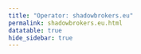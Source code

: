 ```yaml
---
title: "Operator: shadowbrokers.eu"
permalink: shadowbrokers.eu.html
datatable: true
hide_sidebar: true
---
```


<div>                        <script type="text/javascript">window.PlotlyConfig = {MathJaxConfig: 'local'};</script>
        <script charset="utf-8" src="https://cdn.plot.ly/plotly-2.20.0.min.js"></script>                <div id="6ab0a397-9c96-43ce-b580-62be6583f918" class="plotly-graph-div" style="height:100%; width:100%;"></div>            <script type="text/javascript">                                    window.PLOTLYENV=window.PLOTLYENV || {};                                    if (document.getElementById("6ab0a397-9c96-43ce-b580-62be6583f918")) {                    Plotly.newPlot(                        "6ab0a397-9c96-43ce-b580-62be6583f918",                        [{"name":"exit probability (%)","x":["2022-12-21","2022-12-22","2022-12-23","2022-12-24","2022-12-25","2022-12-26","2022-12-27","2022-12-28","2022-12-29","2022-12-30","2022-12-31","2023-01-01","2023-01-02","2023-01-03","2023-01-04","2023-01-05","2023-01-06","2023-01-07","2023-01-08","2023-01-09","2023-01-10","2023-01-11","2023-01-12","2023-01-13","2023-01-14","2023-01-15","2023-01-16","2023-01-17","2023-01-18","2023-01-19","2023-01-20","2023-01-21","2023-01-22","2023-01-23","2023-01-24","2023-01-25","2023-01-26","2023-01-27","2023-01-28","2023-01-29","2023-01-30","2023-01-31","2023-02-01","2023-02-02","2023-02-03","2023-02-04","2023-02-05","2023-02-06","2023-02-07","2023-02-08","2023-02-09","2023-02-10","2023-02-11","2023-02-12","2023-02-13","2023-02-14","2023-02-15","2023-02-16","2023-02-17","2023-02-18","2023-02-19","2023-02-20","2023-02-21","2023-02-22","2023-02-23","2023-02-24","2023-02-25","2023-02-26","2023-02-27","2023-02-28","2023-03-01","2023-03-02","2023-03-03","2023-03-04","2023-03-05","2023-03-06","2023-03-07","2023-03-08","2023-03-09","2023-03-10","2023-03-11","2023-03-12","2023-03-13","2023-03-14","2023-03-15","2023-03-16","2023-03-17","2023-03-18","2023-03-19","2023-03-20","2023-03-21","2023-03-22","2023-03-23","2023-03-24","2023-03-25","2023-03-26","2023-03-27","2023-03-28","2023-03-29","2023-03-30","2023-03-31","2023-04-01","2023-04-02","2023-04-03","2023-04-04","2023-04-05","2023-04-06","2023-04-07","2023-04-08","2023-04-09","2023-04-10","2023-04-11","2023-04-12","2023-04-13","2023-04-14","2023-04-15","2023-04-16","2023-04-17","2023-04-18","2023-04-19","2023-04-20","2023-04-21","2023-04-22","2023-04-23","2023-04-24","2023-04-25","2023-04-26","2023-04-27","2023-04-28","2023-04-29","2023-04-30","2023-05-01","2023-05-02","2023-05-03","2023-05-04","2023-05-05","2023-05-06","2023-05-07","2023-05-08","2023-05-09","2023-05-10","2023-05-11","2023-05-12","2023-05-13","2023-05-14","2023-05-15","2023-05-16","2023-05-17","2023-05-18","2023-05-19","2023-05-20","2023-05-21","2023-05-22","2023-05-23","2023-05-24","2023-05-25","2023-05-26","2023-05-27","2023-05-28","2023-05-29","2023-05-30","2023-05-31","2023-06-01","2023-06-02","2023-06-03","2023-06-04","2023-06-05","2023-06-06","2023-06-07","2023-06-08","2023-06-09","2023-06-10","2023-06-11","2023-06-12","2023-06-13"],"y":[0.0,0.0,0.03,0.03,0.04,0.04,0.04,0.04,0.04,0.04,0.04,0.02,0.02,0.01,0.01,0.01,0.01,0.01,0.01,0.01,0.01,0.01,0.01,0.01,0.01,0.01,0.01,0.01,0.01,0.01,0.0,0.0,0.01,0.0,0.01,0.01,0.01,0.01,0.0,0.01,0.03,0.02,0.06,0.09,0.1,0.1,0.09,0.09,0.05,0.05,0.05,0.05,0.09,0.09,0.08,0.08,0.08,0.08,0.08,0.08,0.08,0.1,0.11,0.14,0.14,0.15,0.22,0.21,0.22,0.21,0.2,0.2,0.19,0.19,0.19,0.19,0.21,0.21,0.27,0.28,0.27,0.25,0.25,0.27,0.25,0.24,0.22,0.21,0.23,0.23,0.23,0.23,0.23,0.22,0.23,0.22,0.24,0.24,0.27,0.26,0.25,0.24,0.25,0.08,0.08,0.25,0.24,0.24,0.25,0.24,0.28,0.29,0.3,0.32,0.33,0.35,0.23,0.38,0.4,0.4,0.4,0.4,0.37,0.06,0.39,0.4,0.38,0.42,0.42,0.45,0.49,0.47,0.44,0.46,0.51,0.48,0.46,0.47,0.45,0.43,0.55,0.57,0.59,0.59,0.62,0.59,0.57,0.58,0.54,0.53,0.53,0.52,0.51,0.56,0.58,0.59,0.56,0.58,0.57,0.57,0.58,0.59,0.58,0.58,0.58,0.57,0.56,0.57,0.58,0.59,0.59,0.62,0.61,0.6,0.58],"type":"scatter","xaxis":"x","yaxis":"y"},{"name":"guard probability (%)","x":["2022-12-21","2022-12-22","2022-12-23","2022-12-24","2022-12-25","2022-12-26","2022-12-27","2022-12-28","2022-12-29","2022-12-30","2022-12-31","2023-01-01","2023-01-02","2023-01-03","2023-01-04","2023-01-05","2023-01-06","2023-01-07","2023-01-08","2023-01-09","2023-01-10","2023-01-11","2023-01-12","2023-01-13","2023-01-14","2023-01-15","2023-01-16","2023-01-17","2023-01-18","2023-01-19","2023-01-20","2023-01-21","2023-01-22","2023-01-23","2023-01-24","2023-01-25","2023-01-26","2023-01-27","2023-01-28","2023-01-29","2023-01-30","2023-01-31","2023-02-01","2023-02-02","2023-02-03","2023-02-04","2023-02-05","2023-02-06","2023-02-07","2023-02-08","2023-02-09","2023-02-10","2023-02-11","2023-02-12","2023-02-13","2023-02-14","2023-02-15","2023-02-16","2023-02-17","2023-02-18","2023-02-19","2023-02-20","2023-02-21","2023-02-22","2023-02-23","2023-02-24","2023-02-25","2023-02-26","2023-02-27","2023-02-28","2023-03-01","2023-03-02","2023-03-03","2023-03-04","2023-03-05","2023-03-06","2023-03-07","2023-03-08","2023-03-09","2023-03-10","2023-03-11","2023-03-12","2023-03-13","2023-03-14","2023-03-15","2023-03-16","2023-03-17","2023-03-18","2023-03-19","2023-03-20","2023-03-21","2023-03-22","2023-03-23","2023-03-24","2023-03-25","2023-03-26","2023-03-27","2023-03-28","2023-03-29","2023-03-30","2023-03-31","2023-04-01","2023-04-02","2023-04-03","2023-04-04","2023-04-05","2023-04-06","2023-04-07","2023-04-08","2023-04-09","2023-04-10","2023-04-11","2023-04-12","2023-04-13","2023-04-14","2023-04-15","2023-04-16","2023-04-17","2023-04-18","2023-04-19","2023-04-20","2023-04-21","2023-04-22","2023-04-23","2023-04-24","2023-04-25","2023-04-26","2023-04-27","2023-04-28","2023-04-29","2023-04-30","2023-05-01","2023-05-02","2023-05-03","2023-05-04","2023-05-05","2023-05-06","2023-05-07","2023-05-08","2023-05-09","2023-05-10","2023-05-11","2023-05-12","2023-05-13","2023-05-14","2023-05-15","2023-05-16","2023-05-17","2023-05-18","2023-05-19","2023-05-20","2023-05-21","2023-05-22","2023-05-23","2023-05-24","2023-05-25","2023-05-26","2023-05-27","2023-05-28","2023-05-29","2023-05-30","2023-05-31","2023-06-01","2023-06-02","2023-06-03","2023-06-04","2023-06-05","2023-06-06","2023-06-07","2023-06-08","2023-06-09","2023-06-10","2023-06-11","2023-06-12","2023-06-13"],"y":[0.0,0.0,0.0,0.0,0.0,0.0,0.0,0.0,0.0,0.0,0.0,0.0,0.0,0.0,0.0,0.0,0.0,0.0,0.0,0.0,0.0,0.0,0.0,0.0,0.0,0.0,0.0,0.0,0.0,0.0,0.0,0.0,0.0,0.0,0.0,0.0,0.0,0.0,0.0,0.0,0.0,0.0,0.0,0.0,0.0,0.0,0.0,0.0,0.0,0.0,0.0,0.0,0.0,0.0,0.0,0.0,0.0,0.0,0.0,0.0,0.0,0.0,0.0,0.0,0.0,0.08,0.09,0.09,0.09,0.08,0.12,0.11,0.13,0.13,0.14,0.14,0.13,0.13,0.12,0.11,0.1,0.09,0.08,0.07,0.08,0.08,0.07,0.09,0.09,0.09,0.09,0.07,0.06,0.06,0.06,0.06,0.05,0.05,0.04,0.05,0.05,0.05,0.05,0.05,0.05,0.05,0.05,0.06,0.02,0.02,0.06,0.05,0.05,0.05,0.05,0.05,0.05,0.04,0.04,0.05,0.04,0.04,0.04,0.0,0.0,0.0,0.0,0.0,0.0,0.03,0.01,0.01,0.0,0.0,0.03,0.02,0.03,0.04,0.1,0.1,0.1,0.1,0.1,0.11,0.05,0.05,0.05,0.05,0.06,0.06,0.05,0.06,0.05,0.04,0.03,0.07,0.07,0.07,0.06,0.07,0.07,0.07,0.07,0.09,0.1,0.12,0.12,0.09,0.06,0.06,0.06,0.06,0.06,0.06,0.06],"type":"scatter","xaxis":"x","yaxis":"y"},{"name":"advertised bandwidth","x":["2022-12-21","2022-12-22","2022-12-23","2022-12-24","2022-12-25","2022-12-26","2022-12-27","2022-12-28","2022-12-29","2022-12-30","2022-12-31","2023-01-01","2023-01-02","2023-01-03","2023-01-04","2023-01-05","2023-01-06","2023-01-07","2023-01-08","2023-01-09","2023-01-10","2023-01-11","2023-01-12","2023-01-13","2023-01-14","2023-01-15","2023-01-16","2023-01-17","2023-01-18","2023-01-19","2023-01-20","2023-01-21","2023-01-22","2023-01-23","2023-01-24","2023-01-25","2023-01-26","2023-01-27","2023-01-28","2023-01-29","2023-01-30","2023-01-31","2023-02-01","2023-02-02","2023-02-03","2023-02-04","2023-02-05","2023-02-06","2023-02-07","2023-02-08","2023-02-09","2023-02-10","2023-02-11","2023-02-12","2023-02-13","2023-02-14","2023-02-15","2023-02-16","2023-02-17","2023-02-18","2023-02-19","2023-02-20","2023-02-21","2023-02-22","2023-02-23","2023-02-24","2023-02-25","2023-02-26","2023-02-27","2023-02-28","2023-03-01","2023-03-02","2023-03-03","2023-03-04","2023-03-05","2023-03-06","2023-03-07","2023-03-08","2023-03-09","2023-03-10","2023-03-11","2023-03-12","2023-03-13","2023-03-14","2023-03-15","2023-03-16","2023-03-17","2023-03-18","2023-03-19","2023-03-20","2023-03-21","2023-03-22","2023-03-23","2023-03-24","2023-03-25","2023-03-26","2023-03-27","2023-03-28","2023-03-29","2023-03-30","2023-03-31","2023-04-01","2023-04-02","2023-04-03","2023-04-04","2023-04-05","2023-04-06","2023-04-07","2023-04-08","2023-04-09","2023-04-10","2023-04-11","2023-04-12","2023-04-13","2023-04-14","2023-04-15","2023-04-16","2023-04-17","2023-04-18","2023-04-19","2023-04-20","2023-04-21","2023-04-22","2023-04-23","2023-04-24","2023-04-25","2023-04-26","2023-04-27","2023-04-28","2023-04-29","2023-04-30","2023-05-01","2023-05-02","2023-05-03","2023-05-04","2023-05-05","2023-05-06","2023-05-07","2023-05-08","2023-05-09","2023-05-10","2023-05-11","2023-05-12","2023-05-13","2023-05-14","2023-05-15","2023-05-16","2023-05-17","2023-05-18","2023-05-19","2023-05-20","2023-05-21","2023-05-22","2023-05-23","2023-05-24","2023-05-25","2023-05-26","2023-05-27","2023-05-28","2023-05-29","2023-05-30","2023-05-31","2023-06-01","2023-06-02","2023-06-03","2023-06-04","2023-06-05","2023-06-06","2023-06-07","2023-06-08","2023-06-09","2023-06-10","2023-06-11","2023-06-12","2023-06-13"],"y":[0.0,0.04,0.04,0.01,0.01,0.01,0.01,0.01,0.02,0.02,0.02,0.02,0.02,0.02,0.02,0.02,0.02,0.02,0.02,0.02,0.02,0.02,0.02,0.02,0.02,0.02,0.02,0.02,0.02,0.02,0.02,0.02,0.02,0.02,0.02,0.02,0.02,0.02,0.02,0.02,0.11,0.12,0.17,0.2,0.2,0.2,0.2,0.2,0.2,0.2,0.2,0.2,0.2,0.2,0.2,0.2,0.2,0.2,0.24,0.25,0.27,0.31,0.42,0.56,0.75,0.83,0.86,0.99,1.03,1.03,1.04,1.03,1.13,1.13,1.13,1.13,1.14,1.23,1.22,1.2,1.23,1.06,1.06,1.02,1.02,1.02,1.07,1.07,1.07,1.07,1.06,0.91,0.9,0.88,0.86,0.86,0.86,0.83,0.86,0.86,0.87,0.86,0.86,0.89,0.89,0.94,0.94,0.94,0.98,0.97,1.04,1.11,1.17,1.14,1.17,1.17,1.26,1.29,1.35,1.33,1.37,1.33,1.35,1.35,1.4,1.46,1.5,1.51,1.56,1.62,1.69,1.69,1.72,1.75,1.8,1.74,1.75,1.79,1.76,1.75,2.26,2.3,2.31,2.34,2.41,2.09,2.1,2.15,2.23,2.26,2.25,2.22,2.21,2.19,2.22,2.23,2.29,2.3,2.31,2.5,2.53,2.52,2.52,2.51,2.45,2.42,2.45,2.46,2.57,2.59,2.74,2.59,2.59,2.51,2.52],"type":"scatter","xaxis":"x","yaxis":"y2"}],                        {"template":{"data":{"histogram2dcontour":[{"type":"histogram2dcontour","colorbar":{"outlinewidth":0,"ticks":""},"colorscale":[[0.0,"#0d0887"],[0.1111111111111111,"#46039f"],[0.2222222222222222,"#7201a8"],[0.3333333333333333,"#9c179e"],[0.4444444444444444,"#bd3786"],[0.5555555555555556,"#d8576b"],[0.6666666666666666,"#ed7953"],[0.7777777777777778,"#fb9f3a"],[0.8888888888888888,"#fdca26"],[1.0,"#f0f921"]]}],"choropleth":[{"type":"choropleth","colorbar":{"outlinewidth":0,"ticks":""}}],"histogram2d":[{"type":"histogram2d","colorbar":{"outlinewidth":0,"ticks":""},"colorscale":[[0.0,"#0d0887"],[0.1111111111111111,"#46039f"],[0.2222222222222222,"#7201a8"],[0.3333333333333333,"#9c179e"],[0.4444444444444444,"#bd3786"],[0.5555555555555556,"#d8576b"],[0.6666666666666666,"#ed7953"],[0.7777777777777778,"#fb9f3a"],[0.8888888888888888,"#fdca26"],[1.0,"#f0f921"]]}],"heatmap":[{"type":"heatmap","colorbar":{"outlinewidth":0,"ticks":""},"colorscale":[[0.0,"#0d0887"],[0.1111111111111111,"#46039f"],[0.2222222222222222,"#7201a8"],[0.3333333333333333,"#9c179e"],[0.4444444444444444,"#bd3786"],[0.5555555555555556,"#d8576b"],[0.6666666666666666,"#ed7953"],[0.7777777777777778,"#fb9f3a"],[0.8888888888888888,"#fdca26"],[1.0,"#f0f921"]]}],"heatmapgl":[{"type":"heatmapgl","colorbar":{"outlinewidth":0,"ticks":""},"colorscale":[[0.0,"#0d0887"],[0.1111111111111111,"#46039f"],[0.2222222222222222,"#7201a8"],[0.3333333333333333,"#9c179e"],[0.4444444444444444,"#bd3786"],[0.5555555555555556,"#d8576b"],[0.6666666666666666,"#ed7953"],[0.7777777777777778,"#fb9f3a"],[0.8888888888888888,"#fdca26"],[1.0,"#f0f921"]]}],"contourcarpet":[{"type":"contourcarpet","colorbar":{"outlinewidth":0,"ticks":""}}],"contour":[{"type":"contour","colorbar":{"outlinewidth":0,"ticks":""},"colorscale":[[0.0,"#0d0887"],[0.1111111111111111,"#46039f"],[0.2222222222222222,"#7201a8"],[0.3333333333333333,"#9c179e"],[0.4444444444444444,"#bd3786"],[0.5555555555555556,"#d8576b"],[0.6666666666666666,"#ed7953"],[0.7777777777777778,"#fb9f3a"],[0.8888888888888888,"#fdca26"],[1.0,"#f0f921"]]}],"surface":[{"type":"surface","colorbar":{"outlinewidth":0,"ticks":""},"colorscale":[[0.0,"#0d0887"],[0.1111111111111111,"#46039f"],[0.2222222222222222,"#7201a8"],[0.3333333333333333,"#9c179e"],[0.4444444444444444,"#bd3786"],[0.5555555555555556,"#d8576b"],[0.6666666666666666,"#ed7953"],[0.7777777777777778,"#fb9f3a"],[0.8888888888888888,"#fdca26"],[1.0,"#f0f921"]]}],"mesh3d":[{"type":"mesh3d","colorbar":{"outlinewidth":0,"ticks":""}}],"scatter":[{"fillpattern":{"fillmode":"overlay","size":10,"solidity":0.2},"type":"scatter"}],"parcoords":[{"type":"parcoords","line":{"colorbar":{"outlinewidth":0,"ticks":""}}}],"scatterpolargl":[{"type":"scatterpolargl","marker":{"colorbar":{"outlinewidth":0,"ticks":""}}}],"bar":[{"error_x":{"color":"#2a3f5f"},"error_y":{"color":"#2a3f5f"},"marker":{"line":{"color":"#E5ECF6","width":0.5},"pattern":{"fillmode":"overlay","size":10,"solidity":0.2}},"type":"bar"}],"scattergeo":[{"type":"scattergeo","marker":{"colorbar":{"outlinewidth":0,"ticks":""}}}],"scatterpolar":[{"type":"scatterpolar","marker":{"colorbar":{"outlinewidth":0,"ticks":""}}}],"histogram":[{"marker":{"pattern":{"fillmode":"overlay","size":10,"solidity":0.2}},"type":"histogram"}],"scattergl":[{"type":"scattergl","marker":{"colorbar":{"outlinewidth":0,"ticks":""}}}],"scatter3d":[{"type":"scatter3d","line":{"colorbar":{"outlinewidth":0,"ticks":""}},"marker":{"colorbar":{"outlinewidth":0,"ticks":""}}}],"scattermapbox":[{"type":"scattermapbox","marker":{"colorbar":{"outlinewidth":0,"ticks":""}}}],"scatterternary":[{"type":"scatterternary","marker":{"colorbar":{"outlinewidth":0,"ticks":""}}}],"scattercarpet":[{"type":"scattercarpet","marker":{"colorbar":{"outlinewidth":0,"ticks":""}}}],"carpet":[{"aaxis":{"endlinecolor":"#2a3f5f","gridcolor":"white","linecolor":"white","minorgridcolor":"white","startlinecolor":"#2a3f5f"},"baxis":{"endlinecolor":"#2a3f5f","gridcolor":"white","linecolor":"white","minorgridcolor":"white","startlinecolor":"#2a3f5f"},"type":"carpet"}],"table":[{"cells":{"fill":{"color":"#EBF0F8"},"line":{"color":"white"}},"header":{"fill":{"color":"#C8D4E3"},"line":{"color":"white"}},"type":"table"}],"barpolar":[{"marker":{"line":{"color":"#E5ECF6","width":0.5},"pattern":{"fillmode":"overlay","size":10,"solidity":0.2}},"type":"barpolar"}],"pie":[{"automargin":true,"type":"pie"}]},"layout":{"autotypenumbers":"strict","colorway":["#636efa","#EF553B","#00cc96","#ab63fa","#FFA15A","#19d3f3","#FF6692","#B6E880","#FF97FF","#FECB52"],"font":{"color":"#2a3f5f"},"hovermode":"closest","hoverlabel":{"align":"left"},"paper_bgcolor":"white","plot_bgcolor":"#E5ECF6","polar":{"bgcolor":"#E5ECF6","angularaxis":{"gridcolor":"white","linecolor":"white","ticks":""},"radialaxis":{"gridcolor":"white","linecolor":"white","ticks":""}},"ternary":{"bgcolor":"#E5ECF6","aaxis":{"gridcolor":"white","linecolor":"white","ticks":""},"baxis":{"gridcolor":"white","linecolor":"white","ticks":""},"caxis":{"gridcolor":"white","linecolor":"white","ticks":""}},"coloraxis":{"colorbar":{"outlinewidth":0,"ticks":""}},"colorscale":{"sequential":[[0.0,"#0d0887"],[0.1111111111111111,"#46039f"],[0.2222222222222222,"#7201a8"],[0.3333333333333333,"#9c179e"],[0.4444444444444444,"#bd3786"],[0.5555555555555556,"#d8576b"],[0.6666666666666666,"#ed7953"],[0.7777777777777778,"#fb9f3a"],[0.8888888888888888,"#fdca26"],[1.0,"#f0f921"]],"sequentialminus":[[0.0,"#0d0887"],[0.1111111111111111,"#46039f"],[0.2222222222222222,"#7201a8"],[0.3333333333333333,"#9c179e"],[0.4444444444444444,"#bd3786"],[0.5555555555555556,"#d8576b"],[0.6666666666666666,"#ed7953"],[0.7777777777777778,"#fb9f3a"],[0.8888888888888888,"#fdca26"],[1.0,"#f0f921"]],"diverging":[[0,"#8e0152"],[0.1,"#c51b7d"],[0.2,"#de77ae"],[0.3,"#f1b6da"],[0.4,"#fde0ef"],[0.5,"#f7f7f7"],[0.6,"#e6f5d0"],[0.7,"#b8e186"],[0.8,"#7fbc41"],[0.9,"#4d9221"],[1,"#276419"]]},"xaxis":{"gridcolor":"white","linecolor":"white","ticks":"","title":{"standoff":15},"zerolinecolor":"white","automargin":true,"zerolinewidth":2},"yaxis":{"gridcolor":"white","linecolor":"white","ticks":"","title":{"standoff":15},"zerolinecolor":"white","automargin":true,"zerolinewidth":2},"scene":{"xaxis":{"backgroundcolor":"#E5ECF6","gridcolor":"white","linecolor":"white","showbackground":true,"ticks":"","zerolinecolor":"white","gridwidth":2},"yaxis":{"backgroundcolor":"#E5ECF6","gridcolor":"white","linecolor":"white","showbackground":true,"ticks":"","zerolinecolor":"white","gridwidth":2},"zaxis":{"backgroundcolor":"#E5ECF6","gridcolor":"white","linecolor":"white","showbackground":true,"ticks":"","zerolinecolor":"white","gridwidth":2}},"shapedefaults":{"line":{"color":"#2a3f5f"}},"annotationdefaults":{"arrowcolor":"#2a3f5f","arrowhead":0,"arrowwidth":1},"geo":{"bgcolor":"white","landcolor":"#E5ECF6","subunitcolor":"white","showland":true,"showlakes":true,"lakecolor":"white"},"title":{"x":0.05},"mapbox":{"style":"light"}}},"xaxis":{"anchor":"y","domain":[0.0,0.94],"rangeselector":{"buttons":[{"count":7,"label":"week","step":"day","stepmode":"backward"},{"count":1,"label":"month","step":"month","stepmode":"backward"},{"count":6,"label":"6 months","step":"month","stepmode":"backward"},{"count":1,"label":"year","step":"year","stepmode":"backward"},{"step":"all"}]}},"yaxis":{"anchor":"x","domain":[0.0,1.0],"title":{"text":"exit / guard probability"},"ticksuffix":"%","rangemode":"nonnegative"},"yaxis2":{"anchor":"x","overlaying":"y","side":"right","title":{"text":"advertised bandwidth"},"ticksuffix":" Gbit/s","rangemode":"nonnegative"},"hovermode":"x"},                        {"responsive": true}                    )                };                            </script>        </div>

Only proven relays are included in the graph and table. A proven relay claims to be part of a domain
and can be verified to be part of it via the
["well-known" URL or DNS records](https://nusenu.github.io/ContactInfo-Information-Sharing-Specification/#proof).

<div class="datatable-begin"></div>

| Nickname                                                             |   Mbit/s | Exit   | IPv4                                                   | IPv6                                                                   | First Seen   | Tor Version   | AS Name                                |
|:---------------------------------------------------------------------|---------:|:-------|:-------------------------------------------------------|:-----------------------------------------------------------------------|:-------------|:--------------|:---------------------------------------|
| [cozybeardev](w/relay/014326416058DCFD0965167026CBEF647409A000.html) |      182 | Y      | [77.91.78.210](https://stat.ripe.net/77.91.78.210)     | [2a0e:d602:2:436::2](https://stat.ripe.net/2a0e:d602:2:436::2)         | 2023-04-08   | 0.4.7.13      | [AEZA GROUP Ltd](w/as_number/AS210644) |
| [cozybeardev](w/relay/034ED155E6DA8277BC7F294896BFD7013D7BD7B0.html) |      142 | Y      | [77.91.86.95](https://stat.ripe.net/77.91.86.95)       | [2a0e:d602:2:2a2::2](https://stat.ripe.net/2a0e:d602:2:2a2::2)         | 2023-04-08   | 0.4.7.13      | [AEZA GROUP Ltd](w/as_number/AS210644) |
| [cozybeardev](w/relay/1B57F14DE71E218DA3D9243A6497F26196355357.html) |       45 | Y      | [23.184.48.127](https://stat.ripe.net/23.184.48.127)   | [2602:fc24:18:1be9::1](https://stat.ripe.net/2602:fc24:18:1be9::1)     | 2023-01-28   | 0.4.7.13      | [IncogNET LLC](w/as_number/AS210630)   |
| [cozybeardev](w/relay/2AB6D4CE7A4D46ADA4F21C537A05A68DE088280B.html) |      160 | Y      | [79.137.198.213](https://stat.ripe.net/79.137.198.213) | [2a12:5940:10cf::2](https://stat.ripe.net/2a12:5940:10cf::2)           | 2023-05-17   | 0.4.7.13      | [AEZA GROUP Ltd](w/as_number/AS210644) |
| [cozybeardev](w/relay/2F76402F04EE7AC80207A4B3B525B235673952AE.html) |      173 | Y      | [77.91.87.79](https://stat.ripe.net/77.91.87.79)       | [2a0e:d602:2:55f::2](https://stat.ripe.net/2a0e:d602:2:55f::2)         | 2023-04-22   | 0.4.7.13      | [AEZA GROUP Ltd](w/as_number/AS210644) |
| [cozybeardev](w/relay/41C7B20EF44FFBB44DE72A748989B18C13FAAD1E.html) |       90 | N      | [185.17.0.150](https://stat.ripe.net/185.17.0.150)     | [2a0e:d606:0:5c::2](https://stat.ripe.net/2a0e:d606:0:5c::2)           | 2023-04-14   | 0.4.7.13      | [AEZA GROUP Ltd](w/as_number/AS210644) |
| [cozybeardev](w/relay/53A5C88DF5862DC3FF8BB938926C094879FAA806.html) |       45 | Y      | [23.137.249.143](https://stat.ripe.net/23.137.249.143) | [2602:fc24:11:4441::1](https://stat.ripe.net/2602:fc24:11:4441::1)     | 2023-01-28   | 0.4.7.13      | [IncogNET LLC](w/as_number/AS210630)   |
| [cozybeardev](w/relay/561E0BF3A3B21DF248396A5BCEF9686AB92B9BAE.html) |       96 | N      | [185.17.0.55](https://stat.ripe.net/185.17.0.55)       | [2a0e:d606:0:a5::2](https://stat.ripe.net/2a0e:d606:0:a5::2)           | 2023-02-15   | 0.4.7.13      | [AEZA GROUP Ltd](w/as_number/AS210644) |
| [cozybeardev](w/relay/84FA05E6A80EBE36BD84A51705C467FA98188D4A.html) |      197 | Y      | [79.137.202.92](https://stat.ripe.net/79.137.202.92)   | [2a12:5940:90f0::2](https://stat.ripe.net/2a12:5940:90f0::2)           | 2023-02-18   | 0.4.7.13      | [AEZA GROUP Ltd](w/as_number/AS210644) |
| [cozybeardev](w/relay/A3BC09219C2351376412D8736C7CAEE4A1639E3B.html) |      101 | N      | [77.73.70.167](https://stat.ripe.net/77.73.70.167)     | [2a00:1838:37:468::98b4](https://stat.ripe.net/2a00:1838:37:468::98b4) | 2023-05-17   | 0.4.7.13      | [SIA VEESP](w/as_number/AS43317)       |
| [cozybeardev](w/relay/A551E17288938C9FFF08F2F52B058AD4D0FC3A49.html) |       45 | Y      | [23.137.249.185](https://stat.ripe.net/23.137.249.185) | [2602:fc24:11:96f9::1](https://stat.ripe.net/2602:fc24:11:96f9::1)     | 2023-01-28   | 0.4.7.13      | [IncogNET LLC](w/as_number/AS210630)   |
| [cozybeardev](w/relay/A6CD6A3242549DF63E57FF00FF89BD899D2AEF8A.html) |       29 | Y      | [23.137.249.8](https://stat.ripe.net/23.137.249.8)     | [2602:fc24:11:aabe::1](https://stat.ripe.net/2602:fc24:11:aabe::1)     | 2022-12-21   | 0.4.7.13      | [IncogNET LLC](w/as_number/AS210630)   |
| [cozybeardev](w/relay/AC7BDB39F81C4B364EA50B12B51C77C7A131EA7C.html) |      297 | N      | [77.73.69.128](https://stat.ripe.net/77.73.69.128)     | [2a00:1838:37:52::da4e](https://stat.ripe.net/2a00:1838:37:52::da4e)   | 2023-04-26   | 0.4.7.13      | [SIA VEESP](w/as_number/AS43317)       |
| [cozybeardev](w/relay/B0ABBC964E763C01E93AF5719B77023728A78181.html) |       45 | Y      | [23.184.48.128](https://stat.ripe.net/23.184.48.128)   | [2602:fc24:18:1c54::1](https://stat.ripe.net/2602:fc24:18:1c54::1)     | 2023-01-28   | 0.4.7.13      | [IncogNET LLC](w/as_number/AS210630)   |
| [cozybeardev](w/relay/B829A49405A9DA5BD2E199F6E83E638CA233BC3C.html) |      178 | Y      | [185.106.94.195](https://stat.ripe.net/185.106.94.195) | [2a0e:d602:1:afd::2](https://stat.ripe.net/2a0e:d602:1:afd::2)         | 2023-04-16   | 0.4.7.13      | [AEZA GROUP Ltd](w/as_number/AS210644) |
| [cozybeardev](w/relay/C7A51E46740C15DEC0535AF5560A1919CE6E5758.html) |      240 | Y      | [77.91.85.147](https://stat.ripe.net/77.91.85.147)     | [2a0e:d602:2:137::2](https://stat.ripe.net/2a0e:d602:2:137::2)         | 2023-04-08   | 0.4.7.13      | [AEZA GROUP Ltd](w/as_number/AS210644) |
| [cozybeardev](w/relay/DDF458ADF897A5EB0B894023C084B3C5B2F3B15B.html) |       90 | Y      | [45.15.157.177](https://stat.ripe.net/45.15.157.177)   | None                                                                   | 2023-06-04   | 0.4.7.13      | [AEZA GROUP Ltd](w/as_number/AS210644) |
| [cozybeardev](w/relay/EBD7520D6CA3CD325ADE5C3C802A7DAFA0BA6C71.html) |      204 | Y      | [77.105.146.42](https://stat.ripe.net/77.105.146.42)   | [2a0e:d602:1:14bc::2](https://stat.ripe.net/2a0e:d602:1:14bc::2)       | 2023-05-12   | 0.4.7.13      | [AEZA GROUP Ltd](w/as_number/AS210644) |
| [cozybeardev](w/relay/F59D3D313A027703E51DC7DF793F2ED106C2E372.html) |      156 | Y      | [89.185.85.140](https://stat.ripe.net/89.185.85.140)   | [2a12:5940:9101::2](https://stat.ripe.net/2a12:5940:9101::2)           | 2023-02-18   | 0.4.7.13      | [AEZA GROUP Ltd](w/as_number/AS210644) |

<div class="datatable-end"></div> 